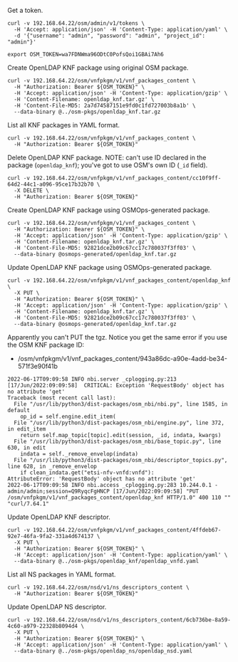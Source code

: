 Get a token.

```console
curl -v 192.168.64.22/osm/admin/v1/tokens \
  -H 'Accept: application/json' -H 'Content-Type: application/yaml' \
  -d '{"username": "admin", "password": "admin", "project_id": "admin"}'

export OSM_TOKEN=wa7FDNWma96ODtC0PofsQoi1GBAi7Ah6
```

Create OpenLDAP KNF package using original OSM package.

```console
curl -v 192.168.64.22/osm/vnfpkgm/v1/vnf_packages_content \
  -H "Authorization: Bearer ${OSM_TOKEN}" \
  -H 'Accept: application/json' -H 'Content-Type: application/gzip' \
  -H 'Content-Filename: openldap_knf.tar.gz' \
  -H 'Content-File-MD5: 2a7d74587151e9fd0c1fd727003b8a1b' \
  --data-binary @../osm-pkgs/openldap_knf.tar.gz
```

List all KNF packages in YAML format.

```console
curl -v 192.168.64.22/osm/vnfpkgm/v1/vnf_packages_content \
  -H "Authorization: Bearer ${OSM_TOKEN}"
```

Delete OpenLDAP KNF package.
NOTE: can't use ID declared in the package (`openldap_knf`); you've
got to use OSM's own ID (`_id` field).

```console
curl -v 192.168.64.22/osm/vnfpkgm/v1/vnf_packages_content/cc10f9ff-64d2-44c1-a096-95ce17b32b70 \
  -X DELETE \
  -H "Authorization: Bearer ${OSM_TOKEN}"
```


Create OpenLDAP KNF package using OSMOps-generated package.

```console
curl -v 192.168.64.22/osm/vnfpkgm/v1/vnf_packages_content \
  -H "Authorization: Bearer ${OSM_TOKEN}" \
  -H 'Accept: application/json' -H 'Content-Type: application/gzip' \
  -H 'Content-Filename: openldap_knf.tar.gz' \
  -H 'Content-File-MD5: 92821dce2b09c67cc17c780037f3ff03' \
  --data-binary @osmops-generated/openldap_knf.tar.gz
```

Update OpenLDAP KNF package using OSMOps-generated package.

```console
curl -v 192.168.64.22/osm/vnfpkgm/v1/vnf_packages_content/openldap_knf \
  -X PUT \
  -H "Authorization: Bearer ${OSM_TOKEN}" \
  -H 'Accept: application/json' -H 'Content-Type: application/gzip' \
  -H 'Content-Filename: openldap_knf.tar.gz' \
  -H 'Content-File-MD5: 92821dce2b09c67cc17c780037f3ff03' \
  --data-binary @osmops-generated/openldap_knf.tar.gz
```

Apparently you can't PUT the tgz. Notice you get the same error if
you use the OSM KNF package ID:

- /osm/vnfpkgm/v1/vnf_packages_content/943a86dc-a90e-4add-be34-571f3e90f41b

```log
2022-06-17T09:09:58 INFO nbi.server _cplogging.py:213 [17/Jun/2022:09:09:58]  CRITICAL: Exception 'RequestBody' object has no attribute 'get'
Traceback (most recent call last):
  File "/usr/lib/python3/dist-packages/osm_nbi/nbi.py", line 1585, in default
    op_id = self.engine.edit_item(
  File "/usr/lib/python3/dist-packages/osm_nbi/engine.py", line 372, in edit_item
    return self.map_topic[topic].edit(session, _id, indata, kwargs)
  File "/usr/lib/python3/dist-packages/osm_nbi/base_topic.py", line 630, in edit
    indata = self._remove_envelop(indata)
  File "/usr/lib/python3/dist-packages/osm_nbi/descriptor_topics.py", line 628, in _remove_envelop
    if clean_indata.get("etsi-nfv-vnfd:vnfd"):
AttributeError: 'RequestBody' object has no attribute 'get'
2022-06-17T09:09:58 INFO nbi.access _cplogging.py:283 10.244.0.1 - admin/admin;session=Q9RyqcFgHNCP [17/Jun/2022:09:09:58] "PUT /osm/vnfpkgm/v1/vnf_packages_content/openldap_knf HTTP/1.0" 400 110 "" "curl/7.64.1"
```

Update OpenLDAP KNF descriptor.

```console
curl -v 192.168.64.22/osm/vnfpkgm/v1/vnf_packages_content/4ffdeb67-92e7-46fa-9fa2-331a4d674137 \
  -X PUT \
  -H "Authorization: Bearer ${OSM_TOKEN}" \
  -H 'Accept: application/json' -H 'Content-Type: application/yaml' \
  --data-binary @../osm-pkgs/openldap_knf/openldap_vnfd.yaml
```


List all NS packages in YAML format.

```console
curl -v 192.168.64.22/osm/nsd/v1/ns_descriptors_content \
  -H "Authorization: Bearer ${OSM_TOKEN}"
```

Update OpenLDAP NS descriptor.

```console
curl -v 192.168.64.22/osm/nsd/v1/ns_descriptors_content/6cb736be-8a59-4c60-a979-22328b8094d4 \
  -X PUT \
  -H "Authorization: Bearer ${OSM_TOKEN}" \
  -H 'Accept: application/json' -H 'Content-Type: application/yaml' \
  --data-binary @../osm-pkgs/openldap_ns/openldap_nsd.yaml
```
